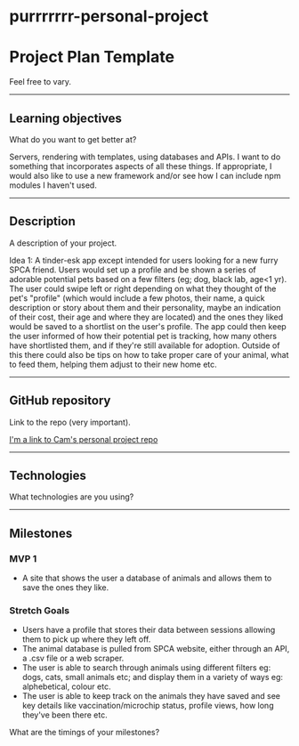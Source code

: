 # purrrrrrr-personal-project

# Project Plan Template

Feel free to vary.

___

## Learning objectives

What do you want to get better at?

Servers, rendering with templates, using databases and APIs. I want to do something that incorporates aspects of all these things. If appropriate, I would also like to use a new framework and/or see how I can include npm modules I haven't used.

___

## Description

A description of your project.

Idea 1:
A tinder-esk app except intended for users looking for a new furry SPCA friend. Users would set up a profile and be shown a series of adorable potential pets based on a few filters (eg; dog, black lab, age<1 yr). The user could swipe left or right depending on what they thought of the pet's "profile" (which would include a few photos, their name, a quick description or story about them and their personality, maybe an indication of their cost, their age and where they are located) and the ones they liked would be saved to a shortlist on the user's profile. The app could then keep the user informed of how their potential pet is tracking, how many others have shortlisted them, and if they're still available for adoption.
Outside of this there could also be tips on how to take proper care of your animal, what to feed them, helping them adjust to their new home etc.

___

## GitHub repository

Link to the repo (very important).

[I'm a link to Cam's personal project repo](https://github.com/cam-shotter/purrrrrrr-personal-project)

___

## Technologies

What technologies are you using?

___

## Milestones

### MVP 1
  * A site that shows the user a database of animals and allows them to save the ones they like.

### Stretch Goals
  * Users have a profile that stores their data between sessions allowing them to pick up where they left off.
  * The animal database is pulled from SPCA website, either through an API, a .csv file or a web scraper.
  * The user is able to search through animals using different filters eg: dogs, cats, small animals etc; and display them in a variety of ways eg: alphebetical, colour etc.
  * The user is able to keep track on the animals they have saved and see key details like vaccination/microchip status, profile views, how long they've been there etc.


What are the timings of your milestones?
